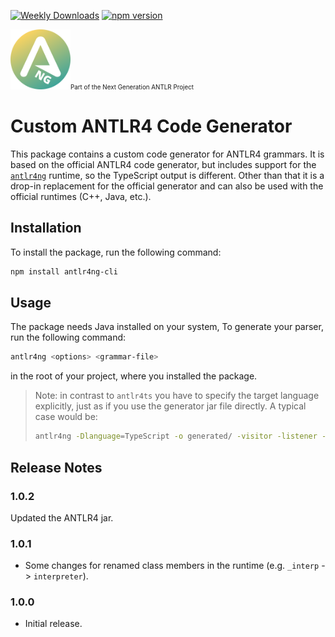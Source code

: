 [![Weekly Downloads](https://img.shields.io/npm/dw/antlr4ng-cli?style=for-the-badge&color=blue)](https://www.npmjs.com/package/antlr4ng-cli)
[![npm version](https://img.shields.io/npm/v/antlr4ng-cli?style=for-the-badge&color=yellow)](https://www.npmjs.com/package/antlr4ng-cli)

<img src="https://raw.githubusercontent.com/mike-lischke/mike-lischke/master/images/ANTLRng2.svg" title="ANTLR Next Generation" alt="ANTLRng" width="96" height="96"/><label style="font-size: 70%">Part of the Next Generation ANTLR Project</label>

# Custom ANTLR4 Code Generator

This package contains a custom code generator for ANTLR4 grammars. It is based on the official ANTLR4 code generator, but includes support for the [`antlr4ng`](https://github.com/mike-lischke/antlr4ng) runtime, so the TypeScript output is different. Other than that it is a drop-in replacement for the official generator and can also be used with the official runtimes (C++, Java, etc.).

## Installation

To install the package, run the following command:

```bash
npm install antlr4ng-cli
```

## Usage

The package needs Java installed on your system, To generate your parser, run the following command:

```bash
antlr4ng <options> <grammar-file>
```

in the root of your project, where you installed the package.

> Note: in contrast to `antlr4ts` you have to specify the target language explicitly, just as if you use the generator jar file directly. A typical case would be:
>
> ```bash
> antlr4ng -Dlanguage=TypeScript -o generated/ -visitor -listener -Xexact-output-dir path/to/YourLexer.g4 path/to/YourParser.g4
> ```

## Release Notes

### 1.0.2

Updated the ANTLR4 jar.

### 1.0.1

- Some changes for renamed class members in the runtime (e.g. `_interp` -> `interpreter`).

### 1.0.0

- Initial release.
